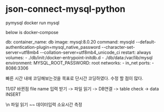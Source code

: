 # json-connect-mysql-python

pymysql
docker run mysql

below is docker-compose

db:
    container_name: db
    image: mysql:8.0.20
    command: mysqld --default-authentication-plugin=mysql_native_password --character-set-server=utf8mb4 --collation-server=utf8mb4_unicode_ci
    restart: always
    volumes:
      - ./db/init:/docker-entrypoint-initdb.d
      - ./db/data:/var/lib/mysql
    environment:
      MYSQL_ROOT_PASSWORD: root
    networks:
      - in_net
    ports:
      - 8086:3306
      
      


빠른 시간 내에 코딩해보는것을 목표로 단시간 코딩하였다.
수정 할 점이 많다.


11/07 바뀐점
file name 입력 받기 -> 파일 읽기 -> DB연결 -> table check -> data INSERT

\n
파일 읽기 ~~ 데이터입력  소요시간 측정

